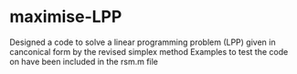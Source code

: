 # maximise-LPP
Designed a code to solve a linear programming problem (LPP) given in canconical form by the revised simplex method
Examples to test the code on have been included in the rsm.m file

